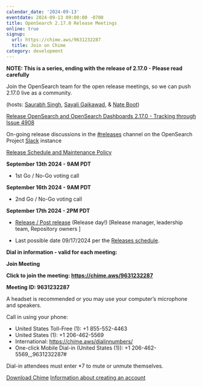 ```yaml
---
calendar_date: '2024-09-13'
eventdate: 2024-09-13 09:00:00 -0700
title: OpenSearch 2.17.0 Release Meetings
online: true
signup:
  url: https://chime.aws/9631232287
  title: Join on Chime
category: development
---
```


**NOTE: This is a series, ending with the release of 2.17.0 - Please read carefully**

Join the OpenSearch team for the open release meetings, so we can push 2.17.0 live as a community.

(hosts: [Saurabh Singh](https://github.com/getsaurabh02), [Sayali Gaikawad](https://github.com/gaiksaya), & [Nate Boot](https://github.com/nateynateynate))

[Release OpenSearch and OpenSearch Dashboards 2.17.0 - Tracking through Issue 4908](https://github.com/opensearch-project/opensearch-build/issues/4908)

On-going release discussions in the [#releases](https://opensearch.slack.com/archives/C0561HRK961) channel on the OpenSearch Project [Slack](https://opensearch.org/slack.html) instance

[Release Schedule and Maintenance Policy](https://opensearch.org/releases.html)

**September 13th 2024 - 9AM PDT**

* 1st Go / No-Go voting call

**September 16th 2024 - 9AM PDT**

* 2nd Go / No-Go voting call

**September 17th 2024 - 2PM PDT**

* [Release / Post release](https://github.com/opensearch-project/opensearch-build/wiki/Releasing-the-Distribution#release) (Release day!) [Release manager, leadership team, Repository owners ]

* Last possible date 09/17/2024 per the [Releases schedule](https://opensearch.org/releases.html).


**Dial in information - valid for each meeting:**

**Join Meeting**

**Click to join the meeting: <https://chime.aws/9631232287>**

**Meeting ID: 9631232287** 

A headset is recommended or you may use your computer’s microphone and speakers.

Call in using your phone: 
- United States Toll-Free (1): +1 855-552-4463
- United States (1): +1 206-462-5569
- International: https://chime.aws/dialinnumbers/
- One-click Mobile Dial-in (United States (1)): +1 206-462-5569,,,9631232287#

Dial-in attendees must enter *7 to mute or unmute themselves.

[Download Chime](https://aws.amazon.com/chime/download)
[Information about creating an account](https://aws.amazon.com/chime/getting-started)
